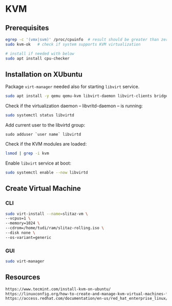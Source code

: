 # KVM 
## Prerequisites
```bash
egrep -c '(vmx|svm)' /proc/cpuinfo  # result should be greater than zero
sudo kvm-ok   # check if system supports KVM virtualization

# install if needed with below
sudo apt install cpu-checker
```
## Installation on XUbuntu
Package `virt-manager` needed also for starting `libvirt` service.
```bash
sudo apt install -y qemu qemu-kvm libvirt-daemon libvirt-clients bridge-utils virt-manager
```
Check if the virtualization daemon – libvritd-daemon – is running:
```bash
sudo systemctl status libvirtd
```
Add current user to the libvirtd group:
```
sudo adduser `user name` libvirtd
```
Check if the KVM modules are loaded:
```bash
lsmod | grep -i kvm
```
Enable `libvirt` service at boot:
```bash
sudo systemctl enable --now libvirtd
```
## Create Virtual Machine
### CLI
```bash
sudo virt-install --name=slitaz-vm \
--vcpus=1 \
--memory=1024 \
--cdrom=/home/tudi/ram/slitaz-rolling.iso \
--disk none \
--os-variant=generic
```
### GUI
```bash
sudo virt-manager
```

## Resources
```html
https://www.tecmint.com/install-kvm-on-ubuntu/
https://linuxconfig.org/how-to-create-and-manage-kvm-virtual-machines-from-cli
https://access.redhat.com/documentation/en-us/red_hat_enterprise_linux/7/html/virtualization_deployment_and_administration_guide/sect-guest_virtual_machine_installation_overview-creating_guests_with_virt_install
```
